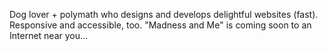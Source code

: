 Dog lover + polymath who designs and develops delightful websites (fast). Responsive and accessible, too. "Madness and Me" is coming soon to an Internet near you...
